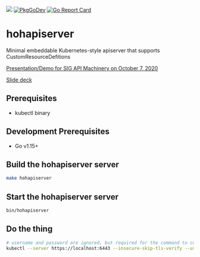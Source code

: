 <p>
<a href="https://godoc.org/github.com/clyang82/hohapiserver"><img src="https://godoc.org/github.com/clyang82/hohapiserver?status.svg"></a>
<a href="https://pkg.go.dev/thetirefire/hohapiserver"><img src="https://pkg.go.dev/badge/thetirefire/hohapiserver" alt="PkgGoDev"></a>
<a href="https://goreportcard.com/report/github.com/clyang82/hohapiserver"><img alt="Go Report Card" src="https://goreportcard.com/badge/github.com/clyang82/hohapiserver" /></a>
</p>

# hohapiserver

Minimal embeddable Kubernetes-style apiserver that supports CustomResourceDefitions

[Presentation/Demo for SIG API Machinery on October 7, 2020](https://www.youtube.com/watch?v=n1L5a09wWas)

[Slide deck](https://docs.google.com/presentation/d/1TfCrsBEgvyOQ1MGC7jBKTvyaelAYCZzl3udRjPlVmWg/edit?usp=sharing)

## Prerequisites

- kubectl binary

## Development Prerequisites

- Go v1.15+

## Build the hohapiserver server

```sh
make hohapiserver
```

## Start the hohapiserver server

```sh
bin/hohapiserver
```

## Do the thing

```sh
# username and password are ignored, but required for the command to complete
kubectl --server https://localhost:6443 --insecure-skip-tls-verify --username=bad --password=idea <the thing>
```
